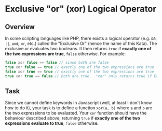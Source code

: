 # Exclusive "or" (xor) Logical Operator

## Overview

In some scripting languages like PHP, there exists a logical operator (e.g. `&&`, `||`, `and`, `or`, etc.) called the "Exclusive Or" (hence the name of this Kata).  The exclusive or evaluates two booleans.  It then returns `true` if **exactly one of the two expressions are true**, `false` otherwise.  For example:


```php
false xor false == false // since both are false
true xor false == true // exactly one of the two expressions are true
false xor true == true // exactly one of the two expressions are true
true xor true == false // Both are true.  "xor" only returns true if EXACTLY one of the two expressions evaluate to true.
```

## Task

Since we cannot define keywords in Javascript (well, at least I don't know how to do it), your task is to define a function `xor(a, b)` where `a` and `b` are the two expressions to be evaluated.  Your `xor` function should have the behaviour described above, returning `true` if **exactly one of the two expressions evaluate to true**, `false` otherwise.
